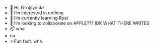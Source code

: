 - 👋 Hi, I’m @ynckz
- 👀 I’m interested in nothing
- 🌱 I’m currently learning Rust
- 💞️ I’m looking to collaborate on APPLE??? IDK WHAT THERE WRITES
- 📫 wha
- no.
- ⚡ Fun fact: wha

<!---
ynckz/ynckz is a ✨ special ✨ repository because its `README.md` (this file) appears on your GitHub profile.
You can click the Preview link to take a look at your changes.
--->
